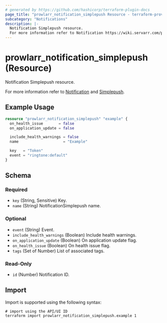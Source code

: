 ```yaml
---
# generated by https://github.com/hashicorp/terraform-plugin-docs
page_title: "prowlarr_notification_simplepush Resource - terraform-provider-prowlarr"
subcategory: "Notifications"
description: |-
  Notification Simplepush resource.
  For more information refer to Notification https://wiki.servarr.com/prowlarr/settings#connect and Simplepush https://wiki.servarr.com/prowlarr/supported#simplepush.
---
```


# prowlarr_notification_simplepush (Resource)

<!-- subcategory:Notifications -->Notification Simplepush resource.
For more information refer to [Notification](https://wiki.servarr.com/prowlarr/settings#connect) and [Simplepush](https://wiki.servarr.com/prowlarr/supported#simplepush).

## Example Usage

```terraform
resource "prowlarr_notification_simplepush" "example" {
  on_health_issue       = false
  on_application_update = false

  include_health_warnings = false
  name                    = "Example"

  key   = "Token"
  event = "ringtone:default"
}
```

<!-- schema generated by tfplugindocs -->
## Schema

### Required

- `key` (String, Sensitive) Key.
- `name` (String) NotificationSimplepush name.

### Optional

- `event` (String) Event.
- `include_health_warnings` (Boolean) Include health warnings.
- `on_application_update` (Boolean) On application update flag.
- `on_health_issue` (Boolean) On health issue flag.
- `tags` (Set of Number) List of associated tags.

### Read-Only

- `id` (Number) Notification ID.

## Import

Import is supported using the following syntax:

```shell
# import using the API/UI ID
terraform import prowlarr_notification_simplepush.example 1
```
